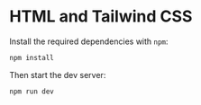 # HTML and Tailwind CSS

Install the required dependencies with `npm`:

```sh
npm install
```

Then start the dev server:

```sh
npm run dev
```